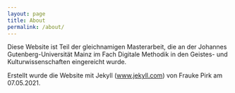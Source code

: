 ```yaml
---
layout: page
title: About
permalink: /about/
---
```


Diese Website ist Teil der gleichnamigen Masterarbeit, die an der Johannes Gutenberg-Universität Mainz im Fach Digitale Methodik in den Geistes- und Kulturwissenschaften eingereicht wurde.

Erstellt wurde die Website mit Jekyll (www.jekyll.com) von Frauke Pirk am 07.05.2021.